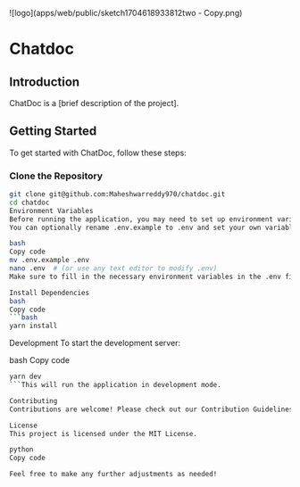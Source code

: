 ![logo](apps/web/public/sketch1704618933812two - Copy.png)
# Chatdoc


## Introduction

ChatDoc is a [brief description of the project].

## Getting Started

To get started with ChatDoc, follow these steps:

### Clone the Repository

```bash
git clone git@github.com:Maheshwarreddy970/chatdoc.git
cd chatdoc
Environment Variables
Before running the application, you may need to set up environment variables.
You can optionally rename .env.example to .env and set your own variables.

bash
Copy code
mv .env.example .env
nano .env  # (or use any text editor to modify .env)
Make sure to fill in the necessary environment variables in the .env file.

Install Dependencies
bash
Copy code
```bash
yarn install
```
Development
To start the development server:

bash
Copy code
```bash
yarn dev
```This will run the application in development mode.

Contributing
Contributions are welcome! Please check out our Contribution Guidelines.

License
This project is licensed under the MIT License.

python
Copy code

Feel free to make any further adjustments as needed!
